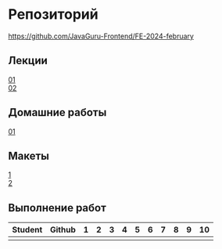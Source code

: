# Репозиторий
https://github.com/JavaGuru-Frontend/FE-2024-february

## Лекции
[01]()  
[02]() 

## Домашние работы 
[01]() 

## Макеты
[1](https://www.figma.com/file/MhTXcZQwDlzHbKwe6aaXRT/Portfolio?type=design&mode=design&t=M5ozEIZJEleXJZQ5-0)   
[2](https://www.figma.com/file/j43sa0bZqG82ZYudSjuMsc/FINAL-2?type=design&node-id=0-1&mode=design&t=GjptTZ8jMjGld4) 

## Выполнение работ
| Student               | Github           | 1 | 2 | 3 | 4 | 5 | 6 | 7 | 8 | 9 | 10 | 
| :-------------------- | :--------------- |:-:|:-:|:-:|:-:|:-:|:-:|:-:|:-:|:-:|:--:|
|                       |                  |   |   |   |   |   |   |   |   |   |    | 